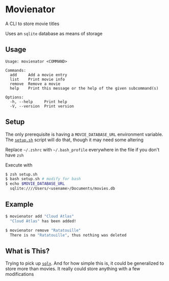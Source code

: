 # Movienator

A CLI to store movie titles

Uses an `sqlite` database as means of storage

## Usage
```
Usage: movienator <COMMAND>

Commands:
  add     Add a movie entry
  list    Print movie info
  remove  Remove a movie
  help    Print this message or the help of the given subcommand(s)

Options:
  -h, --help     Print help
  -V, --version  Print version
```

## Setup
The only prerequisite is having a `MOVIE_DATABASE_URL` environment variable. The [`setup.sh`](setup.sh) script will do that, though it may need some altering

Replace `~/.zshrc` with `~/.bash_profile` everywhere in the file if you don't have `zsh`

Execute with
```bash
$ zsh setup.sh
$ bash setup.sh # modify for bash
$ echo $MOVIE_DATABASE_URL
  sqlite:////Users/<usename>/Documents/movies.db
```

## Example
```bash
$ movienator add "Cloud Atlas"
  "Cloud Atlas" has been added!

$ movienator remove "Ratatouille"
  There is no "Ratatouille", thus nothing was deleted
```

## What is This?
Trying to pick up [`sqlx`](https://crates.io/crates/sqlx). And for how simple this is, it could be generalized to store more than movies. It really could store anything with a few modifications
